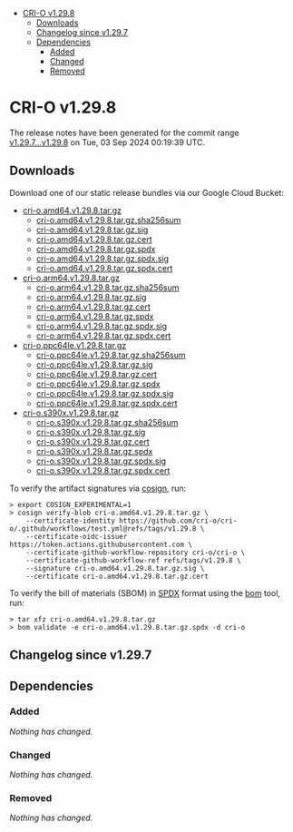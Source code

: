 - [CRI-O v1.29.8](#cri-o-v1298)
  - [Downloads](#downloads)
  - [Changelog since v1.29.7](#changelog-since-v1297)
  - [Dependencies](#dependencies)
    - [Added](#added)
    - [Changed](#changed)
    - [Removed](#removed)

# CRI-O v1.29.8

The release notes have been generated for the commit range
[v1.29.7...v1.29.8](https://github.com/cri-o/cri-o/compare/v1.29.7...v1.29.8) on Tue, 03 Sep 2024 00:19:39 UTC.

## Downloads

Download one of our static release bundles via our Google Cloud Bucket:

- [cri-o.amd64.v1.29.8.tar.gz](https://storage.googleapis.com/cri-o/artifacts/cri-o.amd64.v1.29.8.tar.gz)
  - [cri-o.amd64.v1.29.8.tar.gz.sha256sum](https://storage.googleapis.com/cri-o/artifacts/cri-o.amd64.v1.29.8.tar.gz.sha256sum)
  - [cri-o.amd64.v1.29.8.tar.gz.sig](https://storage.googleapis.com/cri-o/artifacts/cri-o.amd64.v1.29.8.tar.gz.sig)
  - [cri-o.amd64.v1.29.8.tar.gz.cert](https://storage.googleapis.com/cri-o/artifacts/cri-o.amd64.v1.29.8.tar.gz.cert)
  - [cri-o.amd64.v1.29.8.tar.gz.spdx](https://storage.googleapis.com/cri-o/artifacts/cri-o.amd64.v1.29.8.tar.gz.spdx)
  - [cri-o.amd64.v1.29.8.tar.gz.spdx.sig](https://storage.googleapis.com/cri-o/artifacts/cri-o.amd64.v1.29.8.tar.gz.spdx.sig)
  - [cri-o.amd64.v1.29.8.tar.gz.spdx.cert](https://storage.googleapis.com/cri-o/artifacts/cri-o.amd64.v1.29.8.tar.gz.spdx.cert)
- [cri-o.arm64.v1.29.8.tar.gz](https://storage.googleapis.com/cri-o/artifacts/cri-o.arm64.v1.29.8.tar.gz)
  - [cri-o.arm64.v1.29.8.tar.gz.sha256sum](https://storage.googleapis.com/cri-o/artifacts/cri-o.arm64.v1.29.8.tar.gz.sha256sum)
  - [cri-o.arm64.v1.29.8.tar.gz.sig](https://storage.googleapis.com/cri-o/artifacts/cri-o.arm64.v1.29.8.tar.gz.sig)
  - [cri-o.arm64.v1.29.8.tar.gz.cert](https://storage.googleapis.com/cri-o/artifacts/cri-o.arm64.v1.29.8.tar.gz.cert)
  - [cri-o.arm64.v1.29.8.tar.gz.spdx](https://storage.googleapis.com/cri-o/artifacts/cri-o.arm64.v1.29.8.tar.gz.spdx)
  - [cri-o.arm64.v1.29.8.tar.gz.spdx.sig](https://storage.googleapis.com/cri-o/artifacts/cri-o.arm64.v1.29.8.tar.gz.spdx.sig)
  - [cri-o.arm64.v1.29.8.tar.gz.spdx.cert](https://storage.googleapis.com/cri-o/artifacts/cri-o.arm64.v1.29.8.tar.gz.spdx.cert)
- [cri-o.ppc64le.v1.29.8.tar.gz](https://storage.googleapis.com/cri-o/artifacts/cri-o.ppc64le.v1.29.8.tar.gz)
  - [cri-o.ppc64le.v1.29.8.tar.gz.sha256sum](https://storage.googleapis.com/cri-o/artifacts/cri-o.ppc64le.v1.29.8.tar.gz.sha256sum)
  - [cri-o.ppc64le.v1.29.8.tar.gz.sig](https://storage.googleapis.com/cri-o/artifacts/cri-o.ppc64le.v1.29.8.tar.gz.sig)
  - [cri-o.ppc64le.v1.29.8.tar.gz.cert](https://storage.googleapis.com/cri-o/artifacts/cri-o.ppc64le.v1.29.8.tar.gz.cert)
  - [cri-o.ppc64le.v1.29.8.tar.gz.spdx](https://storage.googleapis.com/cri-o/artifacts/cri-o.ppc64le.v1.29.8.tar.gz.spdx)
  - [cri-o.ppc64le.v1.29.8.tar.gz.spdx.sig](https://storage.googleapis.com/cri-o/artifacts/cri-o.ppc64le.v1.29.8.tar.gz.spdx.sig)
  - [cri-o.ppc64le.v1.29.8.tar.gz.spdx.cert](https://storage.googleapis.com/cri-o/artifacts/cri-o.ppc64le.v1.29.8.tar.gz.spdx.cert)
- [cri-o.s390x.v1.29.8.tar.gz](https://storage.googleapis.com/cri-o/artifacts/cri-o.s390x.v1.29.8.tar.gz)
  - [cri-o.s390x.v1.29.8.tar.gz.sha256sum](https://storage.googleapis.com/cri-o/artifacts/cri-o.s390x.v1.29.8.tar.gz.sha256sum)
  - [cri-o.s390x.v1.29.8.tar.gz.sig](https://storage.googleapis.com/cri-o/artifacts/cri-o.s390x.v1.29.8.tar.gz.sig)
  - [cri-o.s390x.v1.29.8.tar.gz.cert](https://storage.googleapis.com/cri-o/artifacts/cri-o.s390x.v1.29.8.tar.gz.cert)
  - [cri-o.s390x.v1.29.8.tar.gz.spdx](https://storage.googleapis.com/cri-o/artifacts/cri-o.s390x.v1.29.8.tar.gz.spdx)
  - [cri-o.s390x.v1.29.8.tar.gz.spdx.sig](https://storage.googleapis.com/cri-o/artifacts/cri-o.s390x.v1.29.8.tar.gz.spdx.sig)
  - [cri-o.s390x.v1.29.8.tar.gz.spdx.cert](https://storage.googleapis.com/cri-o/artifacts/cri-o.s390x.v1.29.8.tar.gz.spdx.cert)

To verify the artifact signatures via [cosign](https://github.com/sigstore/cosign), run:

```console
> export COSIGN_EXPERIMENTAL=1
> cosign verify-blob cri-o.amd64.v1.29.8.tar.gz \
    --certificate-identity https://github.com/cri-o/cri-o/.github/workflows/test.yml@refs/tags/v1.29.8 \
    --certificate-oidc-issuer https://token.actions.githubusercontent.com \
    --certificate-github-workflow-repository cri-o/cri-o \
    --certificate-github-workflow-ref refs/tags/v1.29.8 \
    --signature cri-o.amd64.v1.29.8.tar.gz.sig \
    --certificate cri-o.amd64.v1.29.8.tar.gz.cert
```

To verify the bill of materials (SBOM) in [SPDX](https://spdx.org) format using the [bom](https://sigs.k8s.io/bom) tool, run:

```console
> tar xfz cri-o.amd64.v1.29.8.tar.gz
> bom validate -e cri-o.amd64.v1.29.8.tar.gz.spdx -d cri-o
```

## Changelog since v1.29.7

## Dependencies

### Added
_Nothing has changed._

### Changed
_Nothing has changed._

### Removed
_Nothing has changed._
